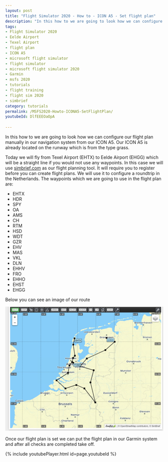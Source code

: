 ```yaml
---
layout: post
title: "Flight Simulator 2020 - How to - ICON A5 - Set flight plan"
description: "In this how to we are going to look how we can configure our flight plan manually in our navigation system from our ICON A5. We will use simbrief.com which is one of the online flight planners available"
tags:
- Flight Simulator 2020
- Eelde Airport
- Texel Airport
- flight plan
- ICON A5
- microsoft flight simulator
- flight simulator 
- microsoft flight simulator 2020
- Garmin
- msfs 2020
- tutorials
- flight training
- flight sim 2020
- simbrief
category: tutorials
permalink: /MSFS2020-Howto-ICONA5-SetFlightPlan/
youtubeId: DlfEEEOaOpA

---
```


In this how to we are going to look how we can configure our flight plan manually in our navigation system from our ICON A5. 
Our ICON A5 is already located on the runway which is from the type grass. 

Today we will fly from Texel Airport (EHTX) to Eelde Airport (EHGG) which will be a straight line if you would not use any waypoints. In this case we will use [simbrief.com](https://www.simbrief.com/) as our flight planning tool. It will require you to register before you can create flight plans. We will use it to configure a roundtrip in the Netherlands. The waypoints which we are going to use in the flight plan are:

* EHTX
* HDR
* SPY
* OA
* AMS
* CH
* RTM
* HSD
* WDT
* GZR
* EHV
* MAS
* VKL
* DLN
* EHHV
* FRO
* EHHO
* EHST
* EHGG

Below you can see an image of our route

![Flight plan round trip through the Netherlands](/assets/images/Flightplan-EHTX-EHGG.jpg "Flight plan round trip through the Netherlands")

Once our flight plan is set we can put the flight plan in our Garmin system and after all checks are completed take off.

{% include youtubePlayer.html id=page.youtubeId %}